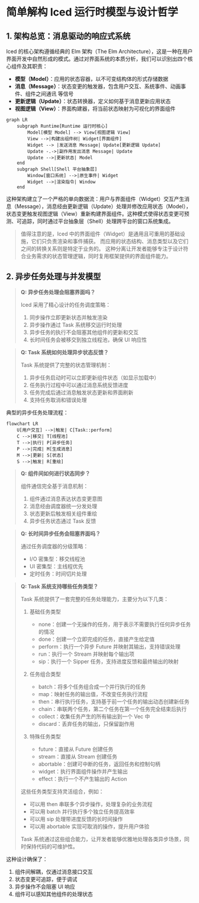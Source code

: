 # 简单解构 Iced 运行时模型与设计哲学

## 1. 架构总览：消息驱动的响应式系统

Iced 的核心架构遵循经典的 Elm 架构（The Elm Architecture），这是一种在用户界面开发中自然形成的模式。通过对界面系统的本质分析，我们可以识别出四个核心组件及其职责：

- **模型（Model）**：应用的状态容器，以不可变结构体的形式存储数据
- **消息（Message）**：状态变更的触发器，包含用户交互、系统事件、动画事件、组件之间通讯 等信号
- **更新逻辑（Update）**：状态转换器，定义如何基于消息更新应用状态
- **视图逻辑（View）**：界面构建器，将当前状态映射为可视化的界面组件

```mermaid
graph LR
    subgraph Runtime[Runtime 运行时核心]
        Model[模型 Model] --> View[视图逻辑 View]
        View -->|构建出组件树| Widget[界面组件]
        Widget --> |发送消息 Message| Update[更新逻辑 Update]
        Update -.->|副作用发出消息 Message| Update
        Update -->|更新状态| Model
    end
    subgraph Shell[Shell 平台抽象层]
        Window[窗口系统] -->|原生事件| Widget
        Widget -->|渲染指令| Window
    end
```

这种架构建立了一个严格的单向数据流：用户与界面组件（Widget）交互产生消息（Message），消息经由更新逻辑（Update）处理并修改应用状态（Model），状态变更触发视图逻辑（View）重新构建界面组件。这种模式使得状态变更可预测、可追踪，同时通过平台抽象层（Shell）处理跨平台的窗口系统集成。

> 值得注意的是，Iced 中的界面组件（Widget）是通用且可重用的基础设施，它们只负责渲染和事件捕获。
> 而应用的状态结构、消息类型以及它们之间的转换关系则是特定于业务的。
> 这种分离让开发者能够专注于设计符合业务需求的状态管理逻辑，同时复用框架提供的界面组件能力。

## 2. 异步任务处理与并发模型

> **Q: 异步任务处理会阻塞界面吗？**
>
> Iced 采用了精心设计的任务调度策略：
>
> 1. 同步操作立即更新状态并触发渲染
> 2. 异步操作通过 Task 系统移交运行时处理
> 3. 异步任务的执行不会阻塞其他组件的更新和交互
> 4. 长时间任务会被移交到独立线程池，确保 UI 响应性

> **Q: Task 系统如何处理异步状态反馈？**
>
> Task 系统提供了完整的状态管理机制：
>
> 1. 异步任务启动时可以立即更新组件状态（如显示加载中）
> 2. 任务执行过程中可以通过消息系统反馈进度
> 3. 任务完成后通过消息触发状态更新和界面刷新
> 4. 支持任务取消和错误处理

典型的异步任务处理流程：

```mermaid
flowchart LR
    U[用户交互] -->|触发| C[Task::perform]
    C -->|移交| T[线程池]
    T -->|执行| P[异步任务]
    P -->|完成| M[生成消息]
    M -->|更新| S[状态]
    S -->|触发| R[重绘]
```

> **Q: 组件间如何进行状态同步？**
>
> 组件通信完全基于消息机制：
>
> 1. 组件通过消息表达状态变更意图
> 2. 消息经由调度器统一分发处理
> 3. 状态更新后触发相关组件重绘
> 4. 异步任务状态通过 Task 反馈

> **Q: 长时间异步任务会阻塞界面吗？**
>
> 通过任务调度器的分级策略：
>
> - I/O 密集型：移交线程池
> - UI 密集型：主线程优先
> - 定时任务：时间切片处理

> **Q: Task 系统支持哪些任务类型？**
>
> Task 系统提供了一套完整的任务处理能力，主要分为以下几类：
>
> 1. 基础任务类型
>
>    - none：创建一个无操作的任务，用于表示不需要执行任何异步任务的情况
>    - done：创建一个立即完成的任务，直接产生给定值
>    - perform：执行一个异步 Future 并映射其输出，支持错误处理
>    - run：执行一个 Stream 并映射每个输出项
>    - sip：执行一个 Sipper 任务，支持进度反馈和最终输出的映射
>
> 2. 任务组合类型
>
>    - batch：将多个任务组合成一个并行执行的任务
>    - map：映射任务的输出值，不改变任务执行流程
>    - then：串行执行任务，支持基于前一个任务的输出动态创建新任务
>    - chain：串联两个任务，第二个任务在第一个任务完全结束后执行
>    - collect：收集任务产生的所有输出到一个 Vec 中
>    - discard：丢弃任务的输出，只保留副作用
>
> 3. 特殊任务类型
>    - future：直接从 Future 创建任务
>    - stream：直接从 Stream 创建任务
>    - abortable：创建可中断的任务，返回任务和控制句柄
>    - widget：执行界面组件操作并产生输出
>    - effect：执行一个不产生输出的 Action
>
> 这些任务类型支持灵活组合，例如：
>
> - 可以用 then 串联多个异步操作，处理复杂的业务流程
> - 可以用 batch 并行执行多个独立任务提高效率
> - 可以用 sip 处理带进度反馈的长时间操作
> - 可以用 abortable 实现可取消的操作，提升用户体验
>
> Task 系统通过这些组合能力，让开发者能够优雅地处理各类异步场景，同时保持代码的可维护性。

这种设计确保了：

1. 组件间解耦，仅通过消息接口交互
2. 状态变更可追踪，便于调试
3. 异步操作不会阻塞 UI 响应
4. 组件可以感知其他组件的处理状态
